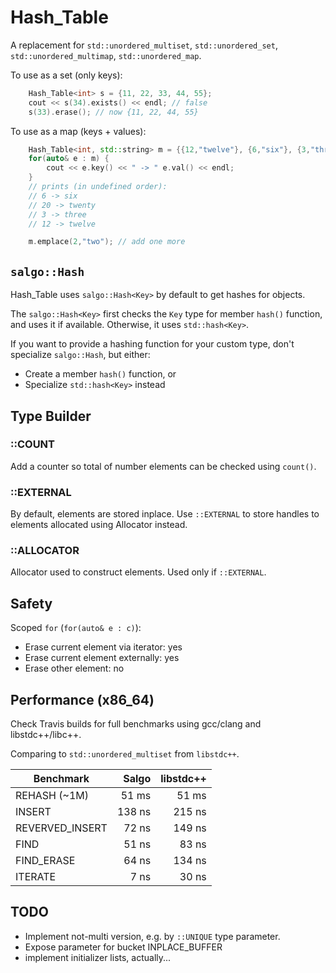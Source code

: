 Hash_Table
==========
A replacement for `std::unordered_multiset`, `std::unordered_set`, `std::unordered_multimap`, `std::unordered_map`.

To use as a set (only keys):

```cpp
	Hash_Table<int> s = {11, 22, 33, 44, 55};
	cout << s(34).exists() << endl; // false
	s(33).erase(); // now {11, 22, 44, 55}
```

To use as a map (keys + values):

```cpp
	Hash_Table<int, std::string> m = {{12,"twelve"}, {6,"six"}, {3,"three"}, {20,"twenty"}};
	for(auto& e : m) {
		cout << e.key() << " -> " e.val() << endl;
	}
	// prints (in undefined order):
	// 6 -> six
	// 20 -> twenty
	// 3 -> three
	// 12 -> twelve

	m.emplace(2,"two"); // add one more
```




`salgo::Hash`
-------------
Hash_Table uses `salgo::Hash<Key>` by default to get hashes for objects.

The `salgo::Hash<Key>` first checks the `Key` type for member `hash()` function, and uses it if available. Otherwise, it uses `std::hash<Key>`.

If you want to provide a hashing function for your custom type, don't specialize `salgo::Hash`, but either:
* Create a member `hash()` function, or
* Specialize `std::hash<Key>` instead




Type Builder
------------
### ::COUNT

Add a counter so total of number elements can be checked using `count()`.

### ::EXTERNAL

By default, elements are stored inplace. Use `::EXTERNAL` to store handles to elements allocated using Allocator instead.

### ::ALLOCATOR<Alloc>

Allocator used to construct elements. Used only if `::EXTERNAL`.




Safety
------
Scoped `for` (`for(auto& e : c)`):
* Erase current element via iterator: yes
* Erase current element externally: yes
* Erase other element: no




Performance (x86_64)
--------------------
Check Travis builds for full benchmarks using gcc/clang and libstdc++/libc++.

Comparing to `std::unordered_multiset` from `libstdc++`.

|Benchmark         |    Salgo|   libstdc++|
|------------------|--------:|-----------:|
|REHASH (~1M)      |51 ms    |51 ms       |
|INSERT            |138 ns   |215 ns      |
|REVERVED_INSERT   |72 ns    |149 ns      |
|FIND              |51 ns    |83 ns       |
|FIND_ERASE        |64 ns    |134 ns      |
|ITERATE           |7 ns     |30 ns       |




TODO
----
* Implement not-multi version, e.g. by `::UNIQUE` type parameter.
* Expose parameter for bucket INPLACE_BUFFER
* implement initializer lists, actually...


